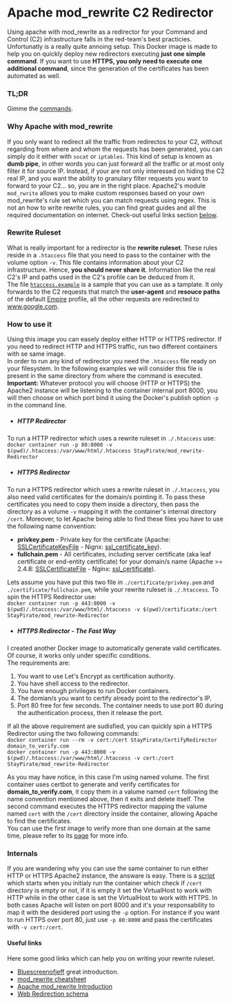 # Apache mod_rewrite C2 Redirector

Using apache with mod_rewrite as a redirector for your Command and Control (C2) infrastructure falls in the red-team's best practicies.
Unfortunatly is a really quite annoing setup. This Docker image is made to help you on quickly deploy new redirectors executing **just one simple command**. If you want to use **HTTPS, you only need to execute one additional command**, since the generation of the certificates has been automated as well.

### TL;DR

Gimme the [commands](#HTTPS_Redirector_-_The_Fast_Way).

### Why Apache with mod_rewrite
If you only want to redirect all the traffic from redirectos to your C2, without regarding from where and whom the requests has been generated, you can simply do it either with `socat` or `iptables`. This kind of setup is known as **dumb pipe**, in other words you can just forward all the traffic or at most only filter it for source IP.
Instead, if your are not only interessed on hiding the C2 real IP, and you want the ability to granulary filter requests you want to forward to your C2... so, you are in the right place. Apache2's module `mod_rwrite` allows you to make custom responses based on your own mod_rewrite's rule set which you can match requests using regex. This is not an how to write rewrite rules, you can find great guides and all the required documentation on internet. Check-out useful links section [below](#Useful_link). 

### Rewrite Ruleset
What is really important for a redirector is the **rewrite ruleset**. These rules reside in a `.htaccess` file that you need to pass to the container with the volume option `-v`. This file contains information about your C2 infrastructure. Hence, **you should never share it**. Information like the real C2's IP and paths used in the C2's profile can be deduced from it.  
The file [`htaccess.example`](htaccess.example) is a sample that you can use as a tamplate. It only forwards to the C2 requests that match the **user-agent** and **resouce paths** of the default [Empire](http://www.powershellempire.com/) profile, all the other requests are redirected to www.google.com.

### How to use it
Using this image you can easely deploy either HTTP or HTTPS redirector. If you need to redirect HTTP and HTTPS traffic, run two different containers with se same image.  
In order to run any kind of redirector you need the `.htaccess` file ready on your filesystem. In the following examples we will consider this file is present in the same directory from where the command is executed.  
**Important:** Whatever protocol you will choose (HTTP or HTTPS) the Apache2 instance will be listening to the container internal port 8000, you will then choose on which port bind it using the Docker's publish option `-p` in the command line. 
- ##### HTTP Redirector
To run a HTTP redirector which uses a rewrite ruleset in `./.htaccess` use:  
`docker container run -p 80:8000 -v $(pwd)/.htaccess:/var/www/html/.htaccess StayPirate/mod_rewrite-Redirector`
- ##### HTTPS Redirector
To run a HTTPS redirector which uses a rewrite ruleset in `./.htaccess`, you also need valid certificates for the domain/s pointing it. To pass these certificates you need to copy them inside a directory, then pass the directory as a volume `-v` mapping it with the container's internal directory `/cert`. Moreover, to let Apache being able to find these files you have to use the following name convention:

 - **privkey.pem** - Private key for the certificate (Apache: [SSLCertificateKeyFile](https://httpd.apache.org/docs/2.4/mod/mod_ssl.html#sslcertificatekeyfile) - Nignx: [ssl_certificate_key](https://nginx.org/en/docs/http/ngx_http_ssl_module.html#ssl_certificate_key)).
 - **fullchain.pem** - All certificates, including server certificate (aka leaf certificate or end-entity certificate) for your domain/s name (Apache >= 2.4.8: [SSLCertificateFile](https://httpd.apache.org/docs/2.4/mod/mod_ssl.html#sslcertificatefile) - Nginx: [ssl_certificate](https://nginx.org/en/docs/http/ngx_http_ssl_module.html#ssl_certificate)). 

 Lets assume you have put this two file in `./certificate/privkey.pem` and `./certificate/fullchain.pem`, while your rewrite ruleset is `./.htaccess`. To spin the HTTPS Redirector use:  
 `docker container run -p 443:8000 -v $(pwd)/.htaccess:/var/www/html/.htaccess -v $(pwd)/certificate:/cert StayPirate/mod_rewrite-Redirector`

- ##### HTTPS Redirector - The Fast Way
I created another Docker image to automatically generate valid certificates. Of course, it works only under specific conditions.  
The requirements are:
 1. You want to use Let's Encrypt as certification authority.
 2. You have shell access to the redirector.
 3. You have enough privileges to run Docker containers.
 4. The domian/s you want to certify already point to the redirector's IP.
 5. Port 80 free for few seconds. The container needs to use port 80 during the authentication process, then it release the port.
 
 If all the above requirement are sudisfied, you can quickly spin a HTTPS Redirector using the two following commands:  
 `docker container run --rm -v cert:/cert StayPirate/CertifyRedirector domain_to_verify.com`  
 `docker container run -p 443:8000 -v $(pwd)/.htaccess:/var/www/html/.htaccess -v cert:/cert StayPirate/mod_rewrite-Redirector`  
 
 As you may have notice, in this case I'm using named volume. The first container uses certbot to generate and verify certificates for **domain_to_verify.com**, it copy them in a valume named `cert` following the name convention mentioned above, then it exits and delete itself. The second command executes the HTTPS redirector mapping the valume named `cert` with the `/cert` directory inside the container, allowing Apache to find the certificates.  
 You can use the first image to verify more than one domain at the same time, please refer to its [page](https://github.com/StayPirate/CertifyRedirector) for more info.
 
### Internals
If you are wandering why you can use the same container to run either HTTP or HTTPS Apache2 instance, the answare is easy. There is a [script](launcher) which starts when you initialy run the container which check if `/cert` directory is empty or not, if it is empty it set the VirtualHost to work with HTTP while in the other case is set the VirtualHost to work with HTTPS. In both cases Apache will listen on port 8000 and it's your responsability to map it with the desidered port using the `-p` option. For instance if you want to run HTTPS over port 80, just use `-p 80:8000` and pass the certificates with `-v cert:/cert`.

#### Useful links
Here some good links which can help you on writing your rewrite ruleset.
 - [Bluescreenofjeff](https://bluescreenofjeff.com/2018-04-12-https-payload-and-c2-redirectors/) great introduction.
 - [mod_rewrite cheatsheet](https://mod-rewrite-cheatsheet.com/)
 - [Apache mod_rewrite Introduction](https://httpd.apache.org/docs/2.4/en/rewrite/intro.html)
 - [Web Redirection schema](https://httpd.apache.org/docs/2.4/en/rewrite/intro.html)
